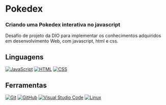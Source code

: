 # **Pokedex**

### Criando uma Pokedex interativa no javascript

Desafio de projeto da DIO para implementar os conhecimentos adquiridos em desenvolvimento Web, com javascript, html e css.

## Linguagens
[![JavaScript](https://img.shields.io/badge/JavaScript-080808?style=for-the-badge&logo=javascript)](https://developer.mozilla.org/pt-BR/docs/Web/JavaScript)
[![HTML](https://img.shields.io/badge/HTML-080808?style=for-the-badge&logo=HTML5)](https://developer.mozilla.org/pt-BR/docs/Web/HTML)
[![CSS](https://img.shields.io/badge/css-080808?style=for-the-badge&logo=CSS3&logoColor=0E76A8)](https://developer.mozilla.org/pt-BR/docs/Web/CSS)

## Ferramentas
[![Git](https://img.shields.io/badge/-Git-080808?style=for-the-badge&logo=git)](https://git-scm.com/docs/git/pt_BR)
[![GitHub](https://img.shields.io/badge/GitHub-080808?style=for-the-badge&logo=github&logoColor=30A3DC)](https://docs.github.com/)
[![Visual Studio Code](https://img.shields.io/badge/-Visual%20Studio%20Code-080808?style=for-the-badge&logo=visual-studio-code&logoColor=30A3DC)](https://code.visualstudio.com/Docs)
[![Linux](https://img.shields.io/badge/-Linux-080808?style=for-the-badge&logo=linux)](https://www.linux.org/forums/#linux-tutorials)